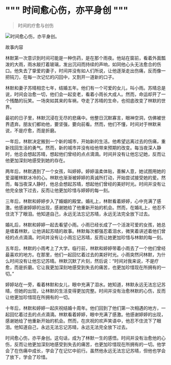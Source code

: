 # """ 时间愈心伤，亦平身创 """
> 时间的疗愈与创伤


![时间愈心伤，亦平身创。](/images/80cbe636f58044d6983f33a26b988670.jpg)

故事内容

林默第一次意识到时间可能是一种伤药，是在那个雨夜。他站在窗前，看着外面瓢泼的大雨，雨水敲打着玻璃，发出沉闷而持续的声响，如同他心头无法愈合的伤口。他失去了挚爱的妻子，时间并没有如人们所说，让他逐渐走出伤痛，反而像一把钝刀，在每一次记忆的闪回中，又割开一道新的口子。

林默和妻子苏晴相恋七年，结婚五年。他们有一个可爱的女儿，叫小雨。苏晴总是说，时间会治愈一切，他们会一起变老，看着小雨长大成人。然而，命运却开了一个残酷的玩笑。一场突如其来的车祸，夺走了苏晴的生命，也彻底改变了林默的世界。

最初的日子里，林默沉浸在无尽的悲痛中。他整日沉默寡言，眼神空洞，仿佛被世界遗弃。朋友们都劝他，要坚强，要向前看。然而，他们不懂，时间对于林默来说，不是疗愈，而是折磨。

一年后，林默决定搬到一个新的城市，开始新的生活。他希望远离过去的伤痛，重新找回生活的勇气。然而，新的城市并没有给他带来预期的改变。每当夜深人静时，他总会想起苏晴，想起他们曾经的点点滴滴。时间并没有让他忘记她，反而让他更加深刻地感受到她的存在。

两年后，林默遇到了一个女孩，叫婷婷。婷婷温柔体贴，善解人意，她试图用她的爱温暖林默冰冷的心。林默也渐渐被婷婷的真诚所打动，开始尝试接受她的爱。然而，每当夜深人静时，他总会想起苏晴，想起他们曾经的美好时光。时间并没有让他完全放下过去，反而让他更加珍惜与婷婷的每一刻。

三年后，林默和婷婷步入了婚姻的殿堂。婚礼上，林默看着婷婷，心中充满了感激。他感谢婷婷的出现，感谢她给了他重新开始的机会。然而，在婚礼上，他忍不住流下了眼泪。他知道自己，永远无法忘记苏晴，永远无法完全放下过去。

婚礼后，林默和婷婷一起去看望小雨。小雨已经长成了一个活泼可爱的女孩，她总是缠着林默，让他讲起苏晴的故事。林默每次都强忍着泪水，微笑着讲述着他们曾经的点点滴滴。时间并没有让小雨忘记苏晴，反而让她更加珍惜与林默的每一刻。

五年后，林默的小雨考上了大学。临行前，林默和婷婷带着小雨去了一个他们曾经最喜欢的地方。在那里，他们一起回忆着过去的美好时光。小雨突然问林默，为什么时间没有让他忘记苏晴。林默沉默了片刻，然后说：“时间对我来说，不是疗愈，而是折磨。它让我更加深刻地感受到失去的痛苦，也更加珍惜现在所拥有的一切。”

婷婷站在一旁，看着林默和女儿，眼中充满了泪水。她知道，林默永远无法忘记苏晴，但她的出现，让林默的生活变得更加完整。时间并没有治愈林默的心伤，反而让他更加珍惜现在所拥有的一切。

十年后，林默和婷婷一起庆祝结婚十周年。他们回到了他们第一次相遇的地方，一起回忆着过去的点点滴滴。林默看着婷婷，眼中充满了感激。他感谢婷婷的出现，感谢她给了他重新开始的机会。然而，在庆祝的欢声笑语中，他忍不住流下了眼泪。他知道自己，永远无法忘记苏晴，永远无法完全放下过去。

时间愈心伤，亦平身创。这句话，成为了林默一生的感悟。时间并没有治愈他的心伤，反而让他更加深刻地感受到失去的痛苦，也更加珍惜现在所拥有的一切。他学会了在伤痛中成长，学会了在记忆中前行。虽然他永远无法忘记苏晴，但他也学会了放下，学会了珍惜。